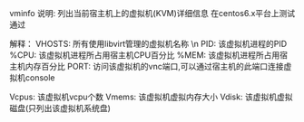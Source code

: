 vminfo
说明:
列出当前宿主机上的虚拟机(KVM)详细信息
在centos6.x平台上测试通过

解释：
VHOSTS: 所有使用libvirt管理的虚拟机名称 \n
PID: 该虚拟机进程的PID
%CPU: 该虚拟机进程所占用宿主机CPU百分比
%MEM: 该虚拟机进程所占用宿主机内存百分比
PORT: 访问该虚拟机的vnc端口,可以通过宿主机的此端口连接虚拟机console

Vcpus: 该虚拟机vcpu个数
Vmems: 该虚拟机虚拟内存大小
Vdisk: 该虚拟机虚拟磁盘(只列出该虚拟机系统盘)
